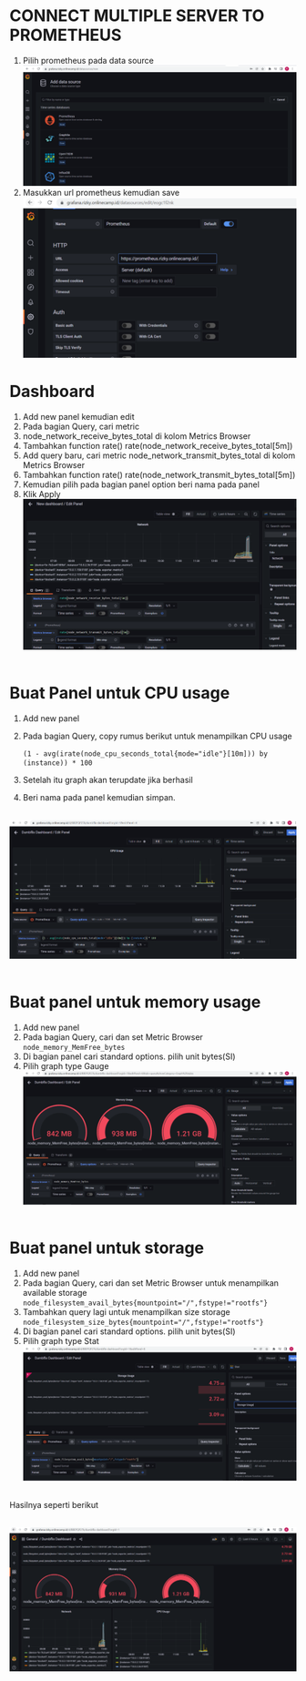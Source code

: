 # CONNECT MULTIPLE SERVER TO PROMETHEUS

1. Pilih prometheus pada data source
   <br>
   <img src=".image/1_1.PNG">
   <br>
2. Masukkan url prometheus kemudian save
   <br>
   <img src=".image/1.PNG">
   <br>

# Dashboard

1. Add new panel kemudian edit
2. Pada bagian Query, cari metric
3. node_network_receive_bytes_total di kolom Metrics Browser
4. Tambahkan function rate() rate(node_network_receive_bytes_total[5m])
5. Add query baru, cari metric node_network_transmit_bytes_total di kolom Metrics Browser
6. Tambahkan function rate() rate(node_network_transmit_bytes_total[5m])
7. Kemudian pilih pada bagian panel option beri nama pada panel
8. Klik Apply
    <br>
   <img src=".image/5.PNG">
   <br>
   <br>
# Buat Panel untuk CPU usage


1. Add new panel
2. Pada bagian Query, copy rumus berikut untuk menampilkan CPU usage

    ```
    (1 - avg(irate(node_cpu_seconds_total{mode="idle"}[10m])) by (instance)) * 100 
    ```

3. Setelah itu graph akan terupdate jika berhasil
4. Beri nama pada panel kemudian simpan.
<br>
   <img src=".image/6.PNG">
   <br>
   <br>

# Buat panel untuk memory usage

1. Add new panel
2. Pada bagian Query, cari dan set Metric Browser `node_memory_MemFree_bytes`
3. Di bagian panel cari standard options. pilih unit bytes(SI)
4. Pilih graph type Gauge
   <br>
   <img src=".image/7.PNG">
   <br>
   <br>

# Buat panel untuk storage

1. Add new panel
2. Pada bagian Query, cari dan set Metric Browser untuk menampilkan available storage `node_filesystem_avail_bytes{mountpoint="/",fstype!="rootfs"}`
3. Tambahkan query lagi untuk menampilkan size storage `node_filesystem_size_bytes{mountpoint="/",fstype!="rootfs"}`
4. Di bagian panel cari standard options. pilih unit bytes(SI)
5. Pilih graph type Stat
   <br>
   <img src=".image/8.PNG">
   <br>
   <br>
   
   

Hasilnya seperti berikut

<br>
   <img src=".image/9.PNG">
   <br>
   <br>